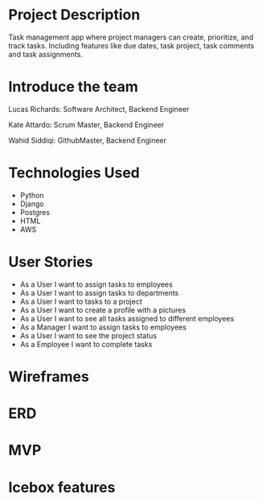 #  Project Description
Task management app where project managers can create, prioritize, and track tasks. Including features like due dates, task project, task comments and task assignments.

#  Introduce the team
Lucas Richards: Software Architect, Backend Engineer

Kate Attardo: Scrum Master, Backend Engineer

Wahid Siddiqi: GithubMaster, Backend Engineer

#  Technologies Used
* Python
* Django
* Postgres
* HTML
* AWS


#  User Stories
* As a User I want to assign tasks to employees
* As a User I want to assign tasks to departments
* As a User I want to tasks to a project
* As a User I want to create a profile with a pictures
* As a User I want to see all tasks assigned to different employees
* As a Manager I want to assign tasks to employees
* As a User I want to see the project status
* As a Employee I want to complete tasks

#  Wireframes

#  ERD

#  MVP

#  Icebox features
